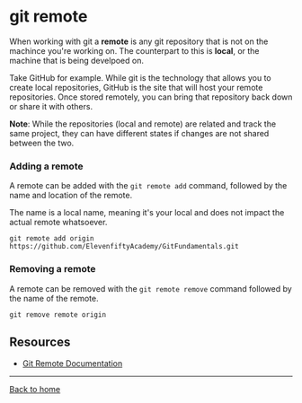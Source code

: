 # git remote

 When working with git a **remote** is any git repository that is not on the machince you're working on. The counterpart to this is **local**, or the machine that is being develpoed on.

 Take GitHub for example. While git is the technology that allows you to create local repositories, GitHub is the site that will host your remote repositories. Once stored remotely, you can bring that repository back down or share it with others.

 **Note**: While the repositories (local and remote) are related and track the same project, they can have different states if changes are not shared between the two.

 ### Adding a remote

 A remote can be added with the `git remote add` command, followed by the name and location of the remote.

 The name is a local name, meaning it's your local and does not impact the actual remote whatsoever.

 ```
 git remote add origin https://github.com/ElevenfiftyAcademy/GitFundamentals.git
 ```

 ### Removing a remote

 A remote can be removed with the `git remote remove` command followed by the name of the remote.

 ```
 git remove remote origin
 ```

 ## Resources

 - [Git Remote Documentation](https://git-scm/docs/git-remote)

 ---

 [Back to home](../README.md)